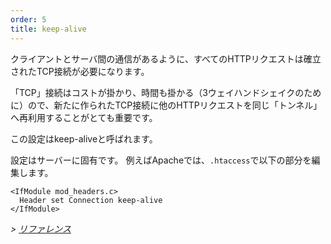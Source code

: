 ```yaml
---
order: 5
title: keep-alive
---
```


クライアントとサーバ間の通信があるように、すべてのHTTPリクエストは確立されたTCP接続が必要になります。

「TCP」接続はコストが掛かり、時間も掛かる（3ウェイハンドシェイクのために）ので、新たに作られたTCP接続に他のHTTPリクエストを同じ「トンネル」へ再利用することがとても重要です。

この設定はkeep-aliveと呼ばれます。

設定はサーバーに固有です。 例えばApacheでは、`.htaccess`で以下の部分を編集します。

```
<IfModule mod_headers.c>
  Header set Connection keep-alive
</IfModule>
```

*> [リファレンス](https://github.com/cleberdantas/browser-diet/wiki/References#wiki-keep-alive)*
